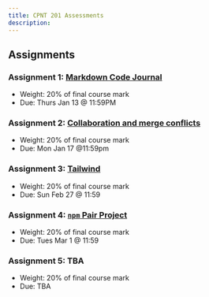 ```yaml
---
title: CPNT 201 Assessments
description:
---
```


## Assignments

### Assignment 1: [Markdown Code Journal](/cpnt-201/assignments/assignment-1)

- Weight: 20% of final course mark
- Due: Thurs Jan 13 @ 11:59PM

### Assignment 2: [Collaboration and merge conflicts](/cpnt-201/assignments/assignment-2)

- Weight: 20% of final course mark
- Due: Mon Jan 17 @11:59pm

### Assignment 3: [Tailwind](/cpnt-201/assignments/assignment-3)

- Weight: 20% of final course mark
- Due: Sun Feb 27 @ 11:59

### Assignment 4: [`npm` Pair Project](/cpnt-201/assignments/assignment-4)

- Weight: 20% of final course mark
- Due: Tues Mar 1 @ 11:59

### Assignment 5: TBA

- Weight: 20% of final course mark
- Due: TBA
